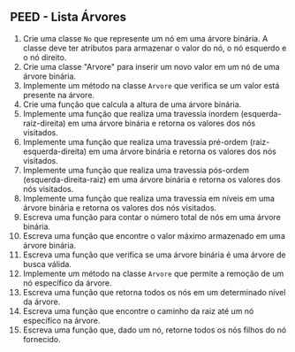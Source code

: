 ## PEED - Lista Árvores

1. Crie uma classe `No` que represente um nó em uma árvore binária. A classe deve ter atributos para armazenar o valor do nó, o nó esquerdo e o nó direito.
2. Crie uma classe "Arvore" para inserir um novo valor em um nó de uma árvore binária.
3. Implemente um método na classe `Arvore` que verifica se um valor está presente na árvore.
4. Crie uma função que calcula a altura de uma árvore binária.
5. Implemente uma função que realiza uma travessia inordem (esquerda-raiz-direita) em uma árvore binária e retorna os valores dos nós visitados.
6. Implemente uma função que realiza uma travessia pré-ordem (raiz-esquerda-direita) em uma árvore binária e retorna os valores dos nós visitados.
7. Implemente uma função que realiza uma travessia pós-ordem (esquerda-direita-raiz) em uma árvore binária e retorna os valores dos nós visitados.
8. Implemente uma função que realiza uma travessia em níveis em uma árvore binária e retorna os valores dos nós visitados.
9. Escreva uma função para contar o número total de nós em uma árvore binária.
10. Escreva uma função que encontre o valor máximo armazenado em uma árvore binária.
11. Escreva uma função que verifica se uma árvore binária é uma árvore de busca válida.
12. Implemente um método na classe `Arvore` que permite a remoção de um nó específico da árvore.
13. Escreva uma função que retorna todos os nós em um determinado nível da árvore.
14. Escreva uma função que encontre o caminho da raiz até um nó específico na árvore.
15. Escreva uma função que, dado um nó, retorne todos os nós filhos do nó fornecido.
